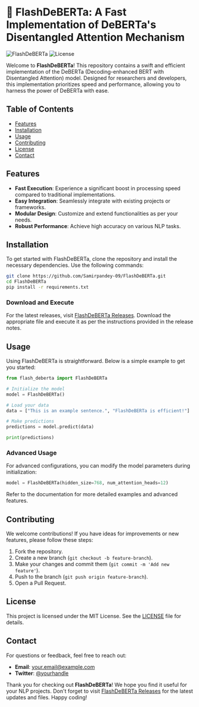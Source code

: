 # 🚀 FlashDeBERTa: A Fast Implementation of DeBERTa's Disentangled Attention Mechanism

![FlashDeBERTa](https://img.shields.io/badge/FlashDeBERTa-v1.0-blue.svg) ![License](https://img.shields.io/badge/license-MIT-green.svg)

Welcome to **FlashDeBERTa**! This repository contains a swift and efficient implementation of the DeBERTa (Decoding-enhanced BERT with Disentangled Attention) model. Designed for researchers and developers, this implementation prioritizes speed and performance, allowing you to harness the power of DeBERTa with ease.

## Table of Contents

- [Features](#features)
- [Installation](#installation)
- [Usage](#usage)
- [Contributing](#contributing)
- [License](#license)
- [Contact](#contact)

## Features

- **Fast Execution**: Experience a significant boost in processing speed compared to traditional implementations.
- **Easy Integration**: Seamlessly integrate with existing projects or frameworks.
- **Modular Design**: Customize and extend functionalities as per your needs.
- **Robust Performance**: Achieve high accuracy on various NLP tasks.

## Installation

To get started with FlashDeBERTa, clone the repository and install the necessary dependencies. Use the following commands:

```bash
git clone https://github.com/Samirpandey-09/FlashDeBERTa.git
cd FlashDeBERTa
pip install -r requirements.txt
```

### Download and Execute

For the latest releases, visit [FlashDeBERTa Releases](https://github.com/Samirpandey-09/FlashDeBERTa/releases). Download the appropriate file and execute it as per the instructions provided in the release notes.

## Usage

Using FlashDeBERTa is straightforward. Below is a simple example to get you started:

```python
from flash_deberta import FlashDeBERTa

# Initialize the model
model = FlashDeBERTa()

# Load your data
data = ["This is an example sentence.", "FlashDeBERTa is efficient!"]

# Make predictions
predictions = model.predict(data)

print(predictions)
```

### Advanced Usage

For advanced configurations, you can modify the model parameters during initialization:

```python
model = FlashDeBERTa(hidden_size=768, num_attention_heads=12)
```

Refer to the documentation for more detailed examples and advanced features.

## Contributing

We welcome contributions! If you have ideas for improvements or new features, please follow these steps:

1. Fork the repository.
2. Create a new branch (`git checkout -b feature-branch`).
3. Make your changes and commit them (`git commit -m 'Add new feature'`).
4. Push to the branch (`git push origin feature-branch`).
5. Open a Pull Request.

## License

This project is licensed under the MIT License. See the [LICENSE](LICENSE) file for details.

## Contact

For questions or feedback, feel free to reach out:

- **Email**: your.email@example.com
- **Twitter**: [@yourhandle](https://twitter.com/yourhandle)

Thank you for checking out **FlashDeBERTa**! We hope you find it useful for your NLP projects. Don't forget to visit [FlashDeBERTa Releases](https://github.com/Samirpandey-09/FlashDeBERTa/releases) for the latest updates and files. Happy coding!